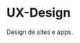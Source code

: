 # UX-Design
Design de sites e apps.

<meta charset="utf-8"/>
  <a href="https://www.figma.com/proto/6z8C8fPpOt0JguHQ1dX0Qx/axiomatransportes?node-id=108%3A1344&scaling=scale-down-width&page-id=0%3A1&starting-point-node-id=108%3A1344" rel="noopener noreferrer">
